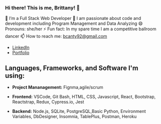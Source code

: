 

### Hi there! This is me, Brittany! 👋

🌱 I’m a Full Stack Web Developer
👯 I am passionate about code and development including Program Management and Data Analyzing 
😄 Pronouns: she/her
⚡ Fun fact: In my spare time I am a competitive ballroom dancer
📫 How to reach me: bcanty92@gmail.com
* [LinkedIn](https://www.linkedin.com/in/bcanty/)
* [Portfolio](https://brittanycantyportfolio.netlify.app/)

## Languages, Frameworks, and Software I'm using:
* **Project Mananagement:** Fignma,agile/scrum

* **Frontend:** VSCode, Git Bash, HTML, CSS, Javascript, React, Bootstrap, Reactstrap, Redux, Cypress.io, Jest

* **Backend:** Node.js, SQLite, PostgreSQL,Basic Python, Environment Variables, DbDesigner, Insomnia, TablePlus, Postman, Heroku


